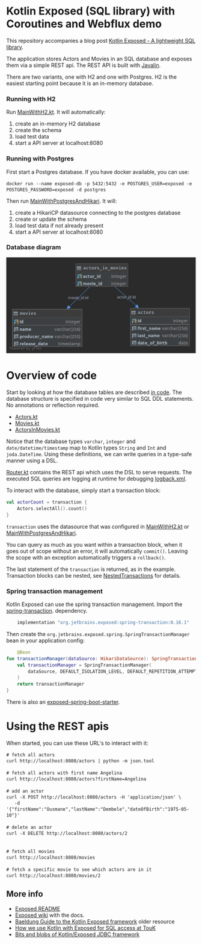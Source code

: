 # Kotlin Exposed (SQL library) with Coroutines and Webflux demo

This repository accompanies a blog
post [Kotlin Exposed - A lightweight SQL library](https://blog.jdriven.com/2019/07/kotlin-exposed-a-lightweight-sql-library/).

The application stores Actors and Movies in an SQL database and exposes them via a
simple REST api. The REST API is built with [Javalin](https://javalin.io/).

There are two variants, one with H2 and one with Postgres. H2 is the easiest starting point because it is an
in-memory database.

### Running with H2

Run [MainWithH2.kt](src/main/kotlin/nl/toefel/blog/exposed/MainWithH2.kt). It will automatically:

1. create an in-memory H2 database
2. create the schema
3. load test data
4. start a API server at localhost:8080

### Running with Postgres

First start a Postgres database. If you have docker available, you can use:

    docker run --name exposed-db -p 5432:5432 -e POSTGRES_USER=exposed -e POSTGRES_PASSWORD=exposed -d postgres

Then run [MainWithPostgresAndHikari](src/main/kotlin/nl/toefel/blog/exposed/MainWithPostgresAndHikari.kt). It will:

1. create a HikariCP datasource connecting to the postgres database
2. create or update the schema
3. load test data if not already present
4. start a API server at localhost:8080

### Database diagram

![database-diagram](erd.png)

# Overview of code

Start by looking at how the database tables are described [in code](src/main/kotlin/nl/toefel/blog/exposed/db/).
The database structure is specified in code very similar to SQL DDL statements. No annotations or reflection required.

* [Actors.kt](src/main/kotlin/nl/toefel/blog/exposed/db/Actors.kt)
* [Movies.kt](src/main/kotlin/nl/toefel/blog/exposed/db/Movies.kt)
* [ActorsInMovies.kt](src/main/kotlin/nl/toefel/blog/exposed/db/ActorsInMovies.kt)

Notice that the database types `varchar`, `integer` and `date/datetime/timestamp` map to Kotlin types
`String` and `Int` and `joda.DateTime`. Using these definitions, we can write queries in a type-safe manner using a DSL.

[Router.kt](src/main/kotlin/nl/toefel/blog/exposed/rest/Router.kt) contains the REST api which uses the DSL
to serve requests. The executed SQL queries are logging at runtime for
debugging [logback.xml](src/main/resources/logback.xml).

To interact with the database, simply start a transaction block:

```kotlin
val actorCount = transaction {
    Actors.selectAll().count()
}
```

`transaction` uses the datasource that was configured
in [MainWithH2.kt](src/main/kotlin/nl/toefel/blog/exposed/MainWithH2.kt)
or [MainWithPostgresAndHikari](src/main/kotlin/nl/toefel/blog/exposed/MainWithPostgresAndHikari.kt).

You can query as much as you want within a transaction block, when it goes out of scope without
an error, it will automatically `commit()`. Leaving the scope with an exception automatically
triggers a `rollback()`.

The last statement of the `transaction` is returned, as in the example. Transaction blocks can be nested,
see [NestedTransactions](NestedTransactions.md) for details.

### Spring transaction management

Kotlin Exposed can use the spring transaction management. Import
the [spring-transaction](https://mvnrepository.com/artifact/org.jetbrains.exposed/spring-transaction?repo=kotlin-exposed).
dependency.

```groovy
    implementation "org.jetbrains.exposed:spring-transaction:0.16.1"
```

Then create the `org.jetbrains.exposed.spring.SpringTransactionManager` bean in your application config:

```kotlin
    @Bean
fun transactionManager(dataSource: HikariDataSource): SpringTransactionManager {
    val transactionManager = SpringTransactionManager(
        dataSource, DEFAULT_ISOLATION_LEVEL, DEFAULT_REPETITION_ATTEMPTS
    )
    return transactionManager
}
```

There is also
an [exposed-spring-boot-starter](https://github.com/JetBrains/Exposed/tree/master/exposed-spring-boot-starter).

# Using the REST apis

When started, you can use these URL's to interact with it:

    # fetch all actors
    curl http://localhost:8080/actors | python -m json.tool
    
    # fetch all actors with first name Angelina
    curl http://localhost:8080/actors?firstName=Angelina
    
    # add an actor
    curl -X POST http://localhost:8080/actors -H 'application/json' \
       -d '{"firstName":"Ousmane","lastName":"Dembele","dateOfBirth":"1975-05-10"}' 
    
    # delete an actor
    curl -X DELETE http://localhost:8080/actors/2
    
    
    # fetch all movies
    curl http://localhost:8080/movies
    
    # fetch a specific movie to see which actors are in it
    curl http://localhost:8080/movies/2

## More info

* [Exposed README](https://github.com/JetBrains/Exposed)
* [Exposed wiki](https://github.com/JetBrains/Exposed/wiki) with the docs.
* [Baeldung Guide to the Kotlin Exposed framework](https://www.baeldung.com/kotlin-exposed-persistence) older resource
* [How we use Kotlin with Exposed for SQL access at TouK](https://medium.com/@pjagielski/how-we-use-kotlin-with-exposed-at-touk-eacaae4565b5)
* [Bits and blobs of Kotlin/Exposed JDBC framework](https://medium.com/@OhadShai/bits-and-blobs-of-kotlin-exposed-jdbc-framework-f1ee56dc8840)
